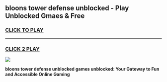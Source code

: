 
## bloons tower defense unblocked - Play Unblocked Gmaes & Free
<h3>
<a href="https://news.freeplayer.one?title=bloons_tower_defense_unblocked&ref=16F">CLICK TO PLAY</a></h3>
<hr>

<h3>
<a href="https://news.freeplayer.one?title=bloons_tower_defense_unblocked&ref=16F">CLICK 2 PLAY</a>
  
</h3>

<a href="https://news.freeplayer.one?title=bloons_tower_defense_unblocked&ref=16F/"><img src="https://clearcache.store/games.png"></a>


**bloons tower defense unblocked games unblocked: Your Gateway to Fun and Accessible Online Gaming**
